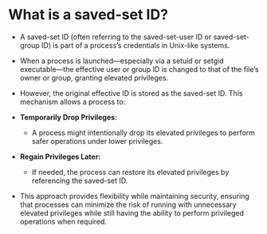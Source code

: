 # What is a saved-set ID?

- A saved-set ID (often referring to the saved-set-user ID or saved-set-group ID) is part of a process’s credentials in Unix-like systems. 
- When a process is launched—especially via a setuid or setgid executable—the effective user or group ID is changed to that of the file’s owner or group, granting elevated privileges.
- However, the original effective ID is stored as the saved-set ID. This mechanism allows a process to:

- **Temporarily Drop Privileges:**
  - A process might intentionally drop its elevated privileges to perform safer operations under lower privileges.
- **Regain Privileges Later:**
  - If needed, the process can restore its elevated privileges by referencing the saved-set ID.



- This approach provides flexibility while maintaining security, ensuring that processes can minimize the risk of running with unnecessary elevated privileges while still having the ability to perform privileged operations when required.